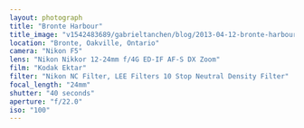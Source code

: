 ```yaml
---
layout: photograph
title: "Bronte Harbour"
title_image: "v1542483689/gabrieltanchen/blog/2013-04-12-bronte-harbour/main-image.jpg"
location: "Bronte, Oakville, Ontario"
camera: "Nikon F5"
lens: "Nikon Nikkor 12-24mm f/4G ED-IF AF-S DX Zoom"
film: "Kodak Ektar"
filter: "Nikon NC Filter, LEE Filters 10 Stop Neutral Density Filter"
focal_length: "24mm"
shutter: "40 seconds"
aperture: "f/22.0"
iso: "100"
---
```

